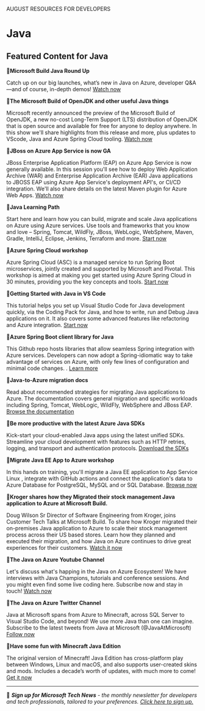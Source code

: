 AUGUST RESOURCES FOR DEVELOPERS

# Java

## Featured Content for Java

:cinema:**Microsoft Build Java Round Up**

Catch up on our big launches, what’s new in Java on Azure, developer Q&A—and of course, in-depth demos! [Watch now](https://www.youtube.com/watch?v=wF7U699gHok)  

:cinema:**The Microsoft Build of OpenJDK and other useful Java things**

Microsoft recently announced the preview of the Microsoft Build of OpenJDK, a new no-cost Long-Term Support (LTS) distribution of OpenJDK that is open source and available for free for anyone to deploy anywhere. In this show we'll share highlights from this release and more, plus updates to VScode, Java and Azure Spring Cloud tooling. [Watch now]( https://channel9.msdn.com/Shows/The-Launch-Space/The-Microsoft-Build-of-OpenJDK-and-other-useful-Java-things)

:cinema:**JBoss on Azure App Service is now GA**

JBoss Enterprise Application Platform (EAP) on Azure App Service is now generally available. In this session you'll see how to deploy Web Application Archive (WAR) and Enterprise Application Archive (EAR) Java applications to JBOSS EAP using Azure App Service's deployment API's, or CI/CD integration. We'll also share details on the latest Maven plugin for Azure Web Apps. [Watch now]( https://channel9.msdn.com/Shows/The-Launch-Space/JBoss-on-Azure-App-Service-is-now-GA)

:scroll:**Java Learning Path**

Start here and learn how you can build, migrate and scale Java applications on Azure using Azure services. Use tools and frameworks that you know and love – Spring, Tomcat, WildFly, JBoss, WebLogic, WebSphere, Maven, Gradle, IntelliJ, Eclipse, Jenkins, Terraform and more. [Start now](https://docs.microsoft.com/learn/paths/java-on-azure/?WT.mc_id=java-00000-ropreddy)

:scroll:**Azure Spring Cloud workshop**

Azure Spring Cloud (ASC) is a managed service to run Spring Boot microservices, jointly created and supported by Microsoft and Pivotal. This workshop  is aimed at making you get started using Azure Spring Cloud in 30 minutes, providing you the key concepts and tools. [Start now](https://docs.microsoft.com/learn/modules/azure-spring-cloud-workshop/)

:scroll:**Getting Started with Java in VS Code**

This tutorial helps you set up Visual Studio Code for Java development quickly, via the Coding Pack for Java, and how to write, run and Debug Java applications on it. It also covers some advanced features like refactoring and Azure integration. [Start now](https://code.visualstudio.com/docs/java/java-tutorial)

:scroll:**Azure Spring Boot client library for Java**

This Github repo hosts libraries that allow seamless Spring integration with Azure services. Developers can now adopt a Spring-idiomatic way to take advantage of services on Azure, with only few lines of configuration and minimal code changes.
. [Learn more](https://github.com/Azure/azure-sdk-for-java/tree/main/sdk/spring)

:scroll:**Java-to-Azure migration docs**

Read about recommended strategies for migrating Java applications to Azure. The documentation covers general migration and specific workloads including Spring, Tomcat, WebLogic, WildFly, WebSphere and JBoss EAP. [Browse the documentation](https://docs.microsoft.com/azure/developer/java/migration/)

:scroll:**Be more productive with the latest Azure Java SDKs**

Kick-start your cloud-enabled Java apps using the latest unified SDKs. Streamline your cloud development with features such as HTTP retries, logging, and transport and authentication protocols. [Download the SDKs](https://azure.github.io/azure-sdk/releases/latest/index.html#java)

:scroll:**Migrate Java EE App to Azure workshop**

In this hands on training, you'll migrate a Java EE application to App Service Linux , integrate with GitHub actions and connect the application's data to Azure Database for PostgreSQL, MySQL and or SQL Database. [Browse now](https://github.com/Azure-Samples/migrate-javaee-app-to-azure-training)

:cinema:**Kroger shares how they Migrated their stock management Java application to Azure at Microsoft Build.**

Doug Wilson Sr Director of Software Engineering from Kroger, joins Customer Tech Talks at Microsoft Build. To share how Kroger migrated their on-premises Java application to Azure to scale their stock management process across their US based stores. Learn how they planned and executed their migration, and how Java on Azure continues to drive great experiences for their customers. [Watch it now](https://techcommunity.microsoft.com/t5/video-hub/kroger-shares-how-they-migrated-their-stock-management-java/m-p/2436903)

:cinema:**The Java on Azure Youtube Channel**

Let's discuss what's happing in the Java on Azure Ecosystem! We have interviews with Java Champions, tutorials and conference sessions. And you might even find some live coding here. Subscribe now and stay in touch! [Watch now](https://www.youtube.com/c/JavaonAzure/playlists)

:scroll:**The Java on Azure Twitter Channel**

Java at Microsoft spans from Azure to Minecraft, across SQL Server to Visual Studio Code, and beyond! We use more Java than one can imagine. Subscribe to the latest tweets from Java at Microsoft (@JavaAtMicrosoft) [Follow now](https://twitter.com/JavaAtMicrosoft)

:scroll:**Have some fun with Minecraft Java Edition**

The original version of Minecraft! Java Edition has cross-platform play between Windows, Linux and macOS, and also supports user-created skins and mods. Includes a decade’s worth of updates, with much more to come! [Get it now](https://www.minecraft.net/store/minecraft-java-edition)

---

:bookmark: ***Sign up for Microsoft Tech News** - the monthly newsletter for developers and tech professionals, tailored to your preferences. [Click here to sign up.](https://developer.microsoft.com/en-us/Newsletter/?ocid=AID3034986)*
